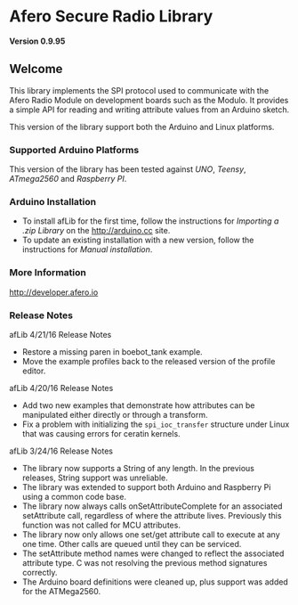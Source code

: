 # Afero Secure Radio Library #

**Version 0.9.95**

## Welcome ##

This library implements the SPI protocol used to communicate with the Afero Radio Module on development boards such as the Modulo. It provides a simple API for reading and writing attribute values from an Arduino sketch.

This version of the library support both the Arduino and Linux platforms.

### Supported Arduino Platforms ###

This version of the library has been tested against *UNO*, *Teensy*, *ATmega2560* and *Raspberry PI*.

### Arduino Installation ###

* To install afLib for the first time, follow the instructions for *Importing a .zip Library* on the <http://arduino.cc> site.
* To update an existing installation with a new version, follow the instructions for *Manual installation*.

### More Information ###

<http://developer.afero.io>

### Release Notes ###

afLib 4/21/16 Release Notes

* Restore a missing paren in boebot_tank example.
* Move the example profiles back to the released version of the profile editor.

afLib 4/20/16 Release Notes

* Add two new examples that demonstrate how attributes can be manipulated either directly or through a transform.
* Fix a problem with initializing the `spi_ioc_transfer` structure under Linux that was causing errors for ceratin kernels.

afLib 3/24/16 Release Notes

* The library now supports a String of any length. In the previous releases, String support was unreliable. 
* The library was extended to support both Arduino and Raspberry Pi using a common code base.
* The library now always calls onSetAttributeComplete for an associated setAttribute call, regardless of where the attribute lives. Previously this function was not called for MCU attributes.
* The library now only allows one set/get attribute call to execute at any one time. Other calls are queued until they can be serviced.
* The setAttribute method names were changed to reflect the associated attribute type. C was not resolving the previous method signatures correctly.
* The Arduino board definitions were cleaned up, plus support was added for the ATMega2560.
